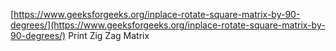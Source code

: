 [https://www.geeksforgeeks.org/inplace-rotate-square-matrix-by-90-degrees/](https://www.geeksforgeeks.org/inplace-rotate-square-matrix-by-90-degrees/)
Print Zig Zag Matrix